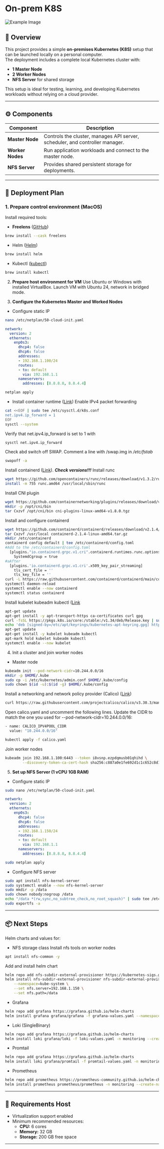 # On-prem K8S
![Example Image](media/on-prem-k8s-main.jpg)
## 🧭 Overview
This project provides a simple **on-premises Kubernetes (K8S)** setup that can be launched locally on a personal computer.  
The deployment includes a complete local Kubernetes cluster with:
- **1 Master Node**
- **2 Worker Nodes**
- **NFS Server** for shared storage

This setup is ideal for testing, learning, and developing Kubernetes workloads without relying on a cloud provider.

---

## ⚙️ Components
| Component     | Description |
|----------------|-------------|
| **Master Node** | Controls the cluster, manages API server, scheduler, and controller manager. |
| **Worker Nodes** | Run application workloads and connect to the master node. |
| **NFS Server** | Provides shared persistent storage for deployments. |

---

## 🚀 Deployment Plan

### 1. Prepare control environment (MacOS)
Install required tools:

- **Freelens** ([GitHub](https://github.com/freelensapp/freelens))
```bash
brew install --cask freelens
```
- Helm ([Helm](https://helm.sh/docs/intro/install/))
```bash
brew install helm
```
- Kubectl ([kubectl](https://kubernetes.io/docs/tasks/tools/install-kubectl-macos/))
```bash
brew install kubectl
```
2. **Prepare host environment for VM**
Use Ubuntu or Windows with installed VirtualBox. Launch VM with Ubuntu 24, network in bridged mode.

3. **Configure the Kubernetes Master and Worked Nodes**
- Configure static IP
```bash
nano /etc/netplan/50-cloud-init.yaml
```
```YAML
network:
  version: 2
  ethernets:
    enp0s3:
      dhcp4: false
      dhcp6: false
      addresses:
      - 192.168.1.100/24
      routes:
      - to: default
        via: 192.168.1.1
      nameservers:
        addresses: [8.8.8.8, 8.8.4.4]
```
```bash
netplan apply
```
- Install container runtime ([Link](https://kubernetes.io/docs/setup/production-environment/container-runtimes/))
Enable IPv4 packet forwarding
```bash
cat <<EOF | sudo tee /etc/sysctl.d/k8s.conf
net.ipv4.ip_forward = 1
EOF
sysctl --system
```
Verify that net.ipv4.ip_forward is set to 1 with
```bash
sysctl net.ipv4.ip_forward
```
Check abd switch off SWAP. Comment a line with /swap.img in */etc/fstab*
```bash
swapoff -a
```
Install containerd ([Link](https://github.com/containerd/containerd/blob/main/docs/getting-started.md)). ***Check versions!!!***
Install runc
```bash
wget https://github.com/opencontainers/runc/releases/download/v1.3.2/runc.amd64
install -m 755 runc.amd64 /usr/local/sbin/runc
```
Install CNI plugin
```bash
wget https://github.com/containernetworking/plugins/releases/download/v1.8.0/cni-plugins-linux-amd64-v1.8.0.tgz
mkdir -p /opt/cni/bin
tar Cxzvf /opt/cni/bin cni-plugins-linux-amd64-v1.8.0.tgz
```
Install and configure containerd
```bash
wget https://github.com/containerd/containerd/releases/download/v2.1.4/containerd-2.1.4-linux-amd64.tar.gz
tar Cxzvf /usr/local containerd-2.1.4-linux-amd64.tar.gz
mkdir /etc/containerd
containerd config default | tee /etc/containerd/config.toml
#Add to the /etc/containerd/config.toml
  [plugins."io.containerd.grpc.v1.cri".containerd.runtimes.runc.options]
    SystemdCgroup = true
#aAfter
  [plugins.'io.containerd.grpc.v1.cri'.x509_key_pair_streaming]
    tls_cert_file = ''
    tls_key_file = ''
curl -L https://raw.githubusercontent.com/containerd/containerd/main/containerd.service -o /etc/systemd/system/containerd.service
systemctl daemon-reload
systemctl enable --now containerd
systemctl status containerd
```
Install kubelet kubeadm kubectl ([Link](https://kubernetes.io/docs/setup/production-environment/tools/kubeadm/install-kubeadm/)
```bash
apt-get update
apt-get install -y apt-transport-https ca-certificates curl gpg
curl -fsSL https://pkgs.k8s.io/core:/stable:/v1.34/deb/Release.key | sudo gpg --dearmor -o /etc/apt/keyrings/kubernetes-apt-keyring.gpg
echo 'deb [signed-by=/etc/apt/keyrings/kubernetes-apt-keyring.gpg] https://pkgs.k8s.io/core:/stable:/v1.34/deb/ /' | sudo tee /etc/apt/sources.list.d/kubernetes.list
apt-get update
apt-get install -y kubelet kubeadm kubectl
apt-mark hold kubelet kubeadm kubectl
systemctl enable --now kubelet
```
4. Init a cluster and join worker nodes
- Master node
```bash
kubeadm init --pod-network-cidr=10.244.0.0/16
mkdir -p $HOME/.kube
sudo cp -i /etc/kubernetes/admin.conf $HOME/.kube/config
sudo chown $(id -u):$(id -g) $HOME/.kube/config
```
Install a networking and network policy provider (Calico) ([Link](https://docs.tigera.io/calico/latest/getting-started/kubernetes/self-managed-onprem/onpremises))
```bash
curl https://raw.githubusercontent.com/projectcalico/calico/v3.30.3/manifests/calico.yaml -O
```
Open calico.yaml and uncomment the following lines. 
Update the CIDR to match the one you used for --pod-network-cidr=10.244.0.0/16:
```bash
- name: CALICO_IPV4POOL_CIDR
  value: "10.244.0.0/16"
```
```bash
kubectl apply -f calico.yaml
```
Join worker nodes
```bash
kubeadm join 192.168.1.100:6443 --token i8vsnp.ezpdqmusb01qhihd \
        --discovery-token-ca-cert-hash sha256:c887a0e1fe692d1c1c652c8d1840c00facc08ea236411045ba886f47060c7055
```

5. **Set up NFS Server (1 vCPU 1GB RAM)**
- Configure static IP
```bash
sudo nano /etc/netplan/50-cloud-init.yaml
```
```YAML
network:
  version: 2
  ethernets:
    enp0s3:
      dhcp4: false
      dhcp6: false
      addresses:
      - 192.168.1.150/24
      routes:
      - to: default
        via: 192.168.1.1
      nameservers:
        addresses: [8.8.8.8, 8.8.4.4]
```
```bash
sudo netplan apply
```
- Configure NFS server
```bash
sudo apt install nfs-kernel-server
sudo systemctl enable --now nfs-kernel-server
sudo mkdir -p /data
sudo chown nobody:nogroup /data
echo "/data *(rw,sync,no_subtree_check,no_root_squash)" | sudo tee /etc/exports
sudo exportfs -a
```

---
## 📦 Next Steps
Helm charts and values for:
- NFS storage class
Install nfs tools on worker nodes
```bash
apt install nfs-common -y
```
Add and install helm chart
```bash
helm repo add nfs-subdir-external-provisioner https://kubernetes-sigs.github.io/nfs-subdir-external-provisioner/
helm install nfs-subdir-external-provisioner nfs-subdir-external-provisioner/nfs-subdir-external-provisioner \
    --namespace=kube-system \
    --set nfs.server=192.168.1.150 \
    --set nfs.path=/data
```
- Grafana
```bash
helm repo add grafana https://grafana.github.io/helm-charts
helm install grafana grafana/grafana -f grafana-values.yaml --namespace monitoring --create-namespace
```
- Loki (SingleBinary)
```bash
helm repo add grafana https://grafana.github.io/helm-charts
helm install loki grafana/loki -f loki-values.yaml -n monitoring --create-namespace
```
- Promtail
```bash
helm repo add grafana https://grafana.github.io/helm-charts
helm install loki grafana/promtail -f promtail-values.yaml -n monitoring --create-namespace
```
- Prometheus
```bash
helm repo add prometheus https://prometheus-community.github.io/helm-charts
helm install prometheus prometheus/prometheus -n monitoring --create-namespace --set server.persistentVolume.storageClass=nfs-client --set alertmanager.enabled=false
```
---

## 🧰 Requirements Host 
- Virtualization support enabled
- Minimum recommended resources:
  - **CPU:** 6 cores  
  - **Memory:** 32 GB  
  - **Storage:** 200 GB free space
---


